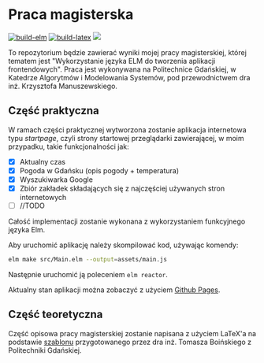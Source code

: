 # Praca magisterska

[![build-elm](https://github.com/marcinjurczak/mgr/actions/workflows/build_elm.yml/badge.svg)](https://github.com/marcinjurczak/mgr/actions/workflows/build_elm.yml)
[![build-latex](https://github.com/marcinjurczak/mgr/actions/workflows/build_latex.yml/badge.svg)](https://github.com/marcinjurczak/mgr/actions/workflows/build_latex.yml)
![](https://byob.yarr.is/marcinjurczak/mgr/count)

To repozytorium będzie zawierać wyniki mojej pracy magisterskiej, której tematem jest "Wykorzystanie języka ELM do tworzenia aplikacji frontendowych". Praca jest wykonywana na Politechnice Gdańskiej, w Katedrze Algorytmów i Modelowania Systemów, pod przewodnictwem dra inż. Krzysztofa Manuszewskiego.

## Część praktyczna

W ramach części praktycznej wytworzona zostanie aplikacja internetowa typu *startpage*, czyli strony startowej przeglądarki zawierającej, w moim przypadku, takie funkcjonalności jak:

- [x] Aktualny czas
- [x] Pogoda w Gdańsku (opis pogody + temperatura)
- [x] Wyszukiwarka Google
- [x] Zbiór zakładek składających się z najczęściej używanych stron internetowych
- [ ] //TODO

Całość implementacji zostanie wykonana z wykorzystaniem funkcyjnego języka Elm.

Aby uruchomić aplikację należy skompilować kod, używając komendy:
```sh
elm make src/Main.elm --output=assets/main.js
```
Następnie uruchomić ją poleceniem `elm reactor`.

Aktualny stan aplikacji można zobaczyć z użyciem [Github Pages](https://marcinjurczak.github.io/mgr/).

## Część teoretyczna

Część opisowa pracy magisterskiej zostanie napisana z użyciem LaTeX'a na podstawie [szablonu](https://www.overleaf.com/latex/templates/gdansk-university-of-technology-thesis-template/tngwxnzvzzqb) przygotowanego przez dra inż. Tomasza Boińskiego z Politechniki Gdańskiej.
